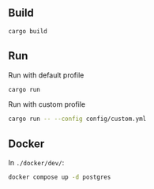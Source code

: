 ## Build
```bash
cargo build
```

## Run
Run with default profile
```bash
cargo run
```
Run with custom profile
```bash
cargo run -- --config config/custom.yml
```


## Docker
In `./docker/dev/`:
```bash
docker compose up -d postgres
```
